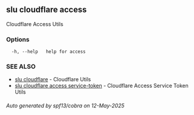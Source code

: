 ## slu cloudflare access

Cloudflare Access Utils

### Options

```
  -h, --help   help for access
```

### SEE ALSO

* [slu cloudflare](slu_cloudflare.md)	 - Cloudflare Utils
* [slu cloudflare access service-token](slu_cloudflare_access_service-token.md)	 - Cloudflare Access Service Token Utils

###### Auto generated by spf13/cobra on 12-May-2025
